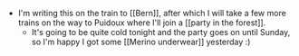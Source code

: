 - I'm writing this on the train to [[Bern]], after which I will take a few more trains on the way to Puidoux where I'll join a [[party in the forest]].
  - It's going to be quite cold tonight and the party goes on until Sunday, so I'm happy I got some [[Merino underwear]] yesterday :)